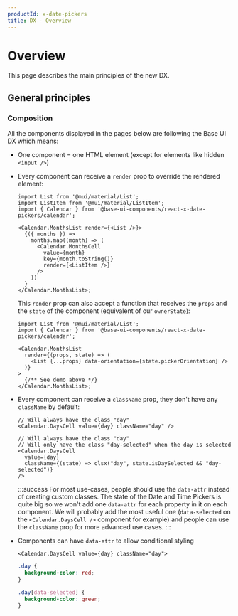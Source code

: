 ```yaml
---
productId: x-date-pickers
title: DX - Overview
---
```


# Overview

<p class="description">This page describes the main principles of the new DX.</p>

## General principles

### Composition

All the components displayed in the pages below are following the Base UI DX which means:

- One component = one HTML element (except for elements like hidden `<input />`)

- Every component can receive a `render` prop to override the rendered element:

  ```tsx
  import List from '@mui/material/List';
  import ListItem from '@mui/material/ListItem';
  import { Calendar } from '@base-ui-components/react-x-date-pickers/calendar';

  <Calendar.MonthsList render={<List />}>
    {({ months }) =>
      months.map((month) => (
        <Calendar.MonthsCell
          value={month}
          key={month.toString()}
          render={<ListItem />}
        />
      ))
    }
  </Calendar.MonthsList>;
  ```

  This `render` prop can also accept a function that receives the `props` and the `state` of the component (equivalent of our `ownerState`):

  ```tsx
  import List from '@mui/material/List';
  import { Calendar } from '@base-ui-components/react-x-date-pickers/calendar';

  <Calendar.MonthsList
    render={(props, state) => (
      <List {...props} data-orientation={state.pickerOrientation} />
    )}
  >
    {/** See demo above */}
  </Calendar.MonthsList>;
  ```

- Every component can receive a `className` prop, they don't have any `className` by default:

  ```tsx
  // Will always have the class "day"
  <Calendar.DaysCell value={day} className="day" />

  // Will always have the class "day"
  // Will only have the class "day-selected" when the day is selected
  <Calendar.DaysCell
    value={day}
    className={(state) => clsx("day", state.isDaySelected && "day-selected")}
  />
  ```

  :::success
  For most use-cases, people should use the `data-attr` instead of creating custom classes.
  The state of the Date and Time Pickers is quite big so we won't add one `data-attr` for each property in it on each component.
  We will probably add the most useful one (`data-selected` on the `<Calendar.DaysCell />` component for example) and people can use the `className` prop for more advanced use cases.
  :::

- Components can have `data-attr` to allow conditional styling

  ```tsx
  <Calendar.DaysCell value={day} className="day">
  ```

  ```css
  .day {
    background-color: red;
  }

  .day[data-selected] {
    background-color: green;
  }
  ```
